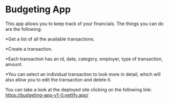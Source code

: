 # Budgeting App

This app allows you to keep track of your financials. The things you can do are the following:

*Get a list of all the available transactions.

*Create a transaction.

*Each transaction has an id, date, category, employer, type of transaction, amount.

*You can select an individual transaction to look more in detail, which will also allow you to edit the transaction and delete it.


You can take a look at the deployed site clicking on the following link: https://budgeting-app-v1-0.netlify.app/